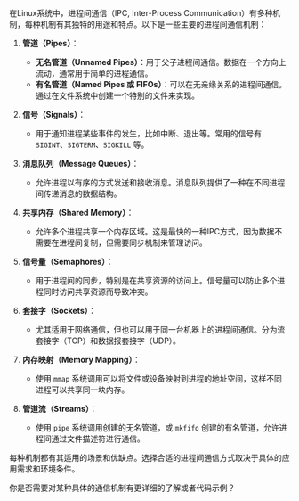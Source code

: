 在Linux系统中，进程间通信（IPC, Inter-Process Communication）有多种机制，每种机制有其独特的用途和特点。以下是一些主要的进程间通信机制：

1. **管道（Pipes）**：
    - **无名管道（Unnamed Pipes）**：用于父子进程间通信。数据在一个方向上流动，通常用于简单的进程通信。
    - **有名管道（Named Pipes 或 FIFOs）**：可以在无亲缘关系的进程间通信。通过在文件系统中创建一个特别的文件来实现。

2. **信号（Signals）**：
    - 用于通知进程某些事件的发生，比如中断、退出等。常用的信号有 `SIGINT`、`SIGTERM`、`SIGKILL` 等。

3. **消息队列（Message Queues）**：
    - 允许进程以有序的方式发送和接收消息。消息队列提供了一种在不同进程间传递消息的数据结构。

4. **共享内存（Shared Memory）**：
    - 允许多个进程共享一个内存区域。这是最快的一种IPC方式，因为数据不需要在进程间复制，但需要同步机制来管理访问。

5. **信号量（Semaphores）**：
    - 用于进程间的同步，特别是在共享资源的访问上。信号量可以防止多个进程同时访问共享资源而导致冲突。

6. **套接字（Sockets）**：
    - 尤其适用于网络通信，但也可以用于同一台机器上的进程间通信。分为流套接字（TCP）和数据报套接字（UDP）。

7. **内存映射（Memory Mapping）**：
    - 使用 `mmap` 系统调用可以将文件或设备映射到进程的地址空间，这样不同进程可以共享同一块内存。

8. **管道流（Streams）**：
    - 使用 `pipe` 系统调用创建的无名管道，或 `mkfifo` 创建的有名管道，允许进程间通过文件描述符进行通信。

每种机制都有其适用的场景和优缺点。选择合适的进程间通信方式取决于具体的应用需求和环境条件。

你是否需要对某种具体的通信机制有更详细的了解或者代码示例？